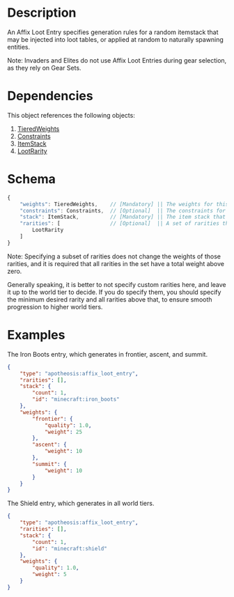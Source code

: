 # Description
An Affix Loot Entry specifies generation rules for a random itemstack that may be injected into loot tables, or applied at random to naturally spawning entities.  

Note: Invaders and Elites do not use Affix Loot Entries during gear selection, as they rely on Gear Sets.  

# Dependencies
This object references the following objects:
1. [TieredWeights](../tier/TieredWeights.md)
2. [Constraints](../tier/Constraints.md)
3. [ItemStack](../../../../../Placebo/blob/-/schema/ItemStack.md)
4. [LootRarity](./LootRarity.md)

# Schema
```js
{
    "weights": TieredWeights,    // [Mandatory] || The weights for this entry, relative to the other ones.
    "constraints": Constraints,  // [Optional]  || The constraints for this empty. Defaults to no constraints.
    "stack": ItemStack,          // [Mandatory] || The item stack that will be generated by this entry.
    "rarities": [                // [Optional]  || A set of rarities this entry may generate with. When empty, all rarities are used.
        LootRarity
    ]
}
```

Note: Specifying a subset of rarities does not change the weights of those rarities, and it is required that all rarities in the set have a total weight above zero.  

Generally speaking, it is better to not specify custom rarities here, and leave it up to the world tier to decide.
If you do specify them, you should specify the minimum desired rarity and all rarities above that, to ensure smooth progression to higher world tiers.  

# Examples
The Iron Boots entry, which generates in frontier, ascent, and summit.
```json
{
    "type": "apotheosis:affix_loot_entry",
    "rarities": [],
    "stack": {
        "count": 1,
        "id": "minecraft:iron_boots"
    },
    "weights": {
        "frontier": {
            "quality": 1.0,
            "weight": 25
        },
        "ascent": {
            "weight": 10
        },
        "summit": {
            "weight": 10
        }
    }
}
```

The Shield entry, which generates in all world tiers.
```json
{
    "type": "apotheosis:affix_loot_entry",
    "rarities": [],
    "stack": {
        "count": 1,
        "id": "minecraft:shield"
    },
    "weights": {
        "quality": 1.0,
        "weight": 5
    }
}
```

